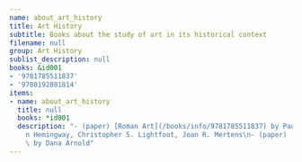 ```yaml
---
name: about_art_history
title: Art History
subtitle: Books about the study of art in its historical context
filename: null
group: Art History
sublist_description: null
books: &id001
- '9781785511837'
- '9780192801814'
items:
- name: about_art_history
  title: null
  books: *id001
  description: "- (paper) [Roman Art](/books/info/9781785511837) by Paul Zanker, Se\xE1\
    n Hemingway, Christopher S. Lightfoot, Joan R. Mertens\n- (paper) [Art History](/books/info/9780192801814)\
    \ by Dana Arnold"
---
```


